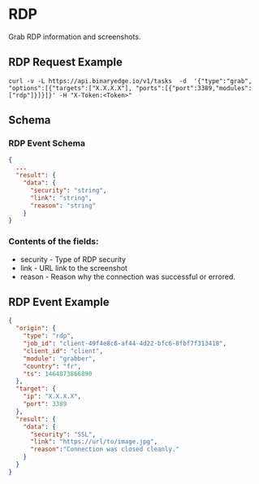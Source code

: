 # RDP

Grab RDP information and screenshots.

## RDP Request Example

```
curl -v -L https://api.binaryedge.io/v1/tasks  -d  '{"type":"grab", "options":[{"targets":["X.X.X.X"], "ports":[{"port":3389,"modules": ["rdp"]}]}]}' -H "X-Token:<Token>"
```

## Schema

### RDP Event Schema

```json
{
  ...
  "result": {
    "data": {
      "security": "string",
      "link": "string",
      "reason": "string"
    }
}
```

### Contents of the fields:

  * security - Type of RDP security
  * link - URL link to the screenshot
  * reason - Reason why the connection was successful or errored.

## RDP Event Example

```json
{
  "origin": {
    "type": "rdp",
    "job_id": "client-49f4e8c6-af44-4d22-bfc6-8fbf7f313418",
    "client_id": "client",
    "module": "grabber",
    "country": "fr",
    "ts": 1464873866890
  },
  "target": {
    "ip": "X.X.X.X",
    "port": 3389
  },
  "result": {
    "data": {
      "security": "SSL",
      "link": "https://url/to/image.jpg",
      "reason":"Connection was closed cleanly."
    }
  }
}
```
